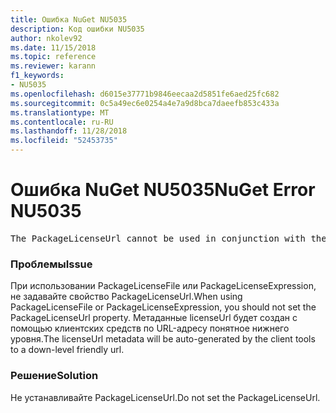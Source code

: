 ```yaml
---
title: Ошибка NuGet NU5035
description: Код ошибки NU5035
author: nkolev92
ms.date: 11/15/2018
ms.topic: reference
ms.reviewer: karann
f1_keywords:
- NU5035
ms.openlocfilehash: d6015e37771b9846eecaa2d5851fe6aed25fc682
ms.sourcegitcommit: 0c5a49ec6e0254a4e7a9d8bca7daeefb853c433a
ms.translationtype: MT
ms.contentlocale: ru-RU
ms.lasthandoff: 11/28/2018
ms.locfileid: "52453735"
---
```

# <a name="nuget-error-nu5035"></a><span data-ttu-id="f00f3-103">Ошибка NuGet NU5035</span><span class="sxs-lookup"><span data-stu-id="f00f3-103">NuGet Error NU5035</span></span>
<pre>The PackageLicenseUrl cannot be used in conjunction with the PackageLicenseFile and PackageLicenseExpression.</pre>

### <a name="issue"></a><span data-ttu-id="f00f3-104">Проблемы</span><span class="sxs-lookup"><span data-stu-id="f00f3-104">Issue</span></span>

<span data-ttu-id="f00f3-105">При использовании PackageLicenseFile или PackageLicenseExpression, не задавайте свойство PackageLicenseUrl.</span><span class="sxs-lookup"><span data-stu-id="f00f3-105">When using PackageLicenseFile or PackageLicenseExpression, you should not set the PackageLicenseUrl property.</span></span> <span data-ttu-id="f00f3-106">Метаданные licenseUrl будет создан с помощью клиентских средств по URL-адресу понятное нижнего уровня.</span><span class="sxs-lookup"><span data-stu-id="f00f3-106">The licenseUrl metadata will be auto-generated by the client tools to a down-level friendly url.</span></span>

### <a name="solution"></a><span data-ttu-id="f00f3-107">Решение</span><span class="sxs-lookup"><span data-stu-id="f00f3-107">Solution</span></span>

<span data-ttu-id="f00f3-108">Не устанавливайте PackageLicenseUrl.</span><span class="sxs-lookup"><span data-stu-id="f00f3-108">Do not set the PackageLicenseUrl.</span></span>